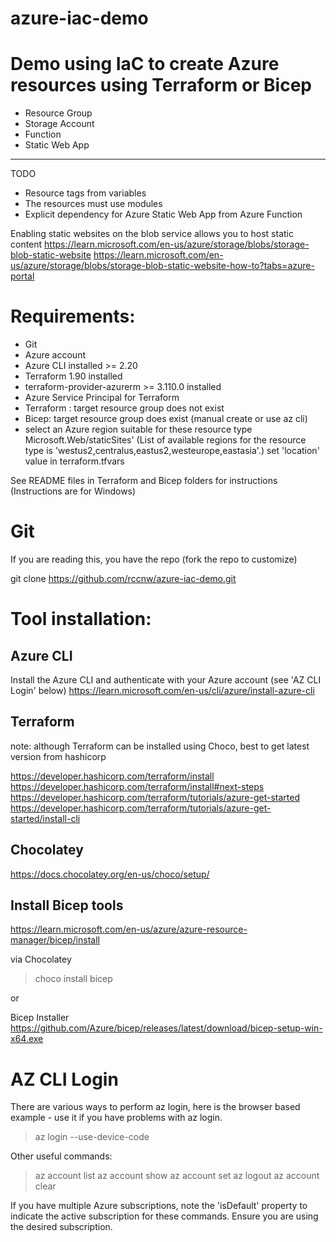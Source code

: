 # azure-iac-demo
# Demo using IaC to create Azure resources using Terraform or Bicep

- Resource Group
- Storage Account
- Function
- Static Web App


*******************************************************
TODO

- Resource tags from variables
- The resources must use modules
- Explicit dependency for Azure Static Web App from Azure Function

Enabling static websites on the blob service allows you to host static content
https://learn.microsoft.com/en-us/azure/storage/blobs/storage-blob-static-website
https://learn.microsoft.com/en-us/azure/storage/blobs/storage-blob-static-website-how-to?tabs=azure-portal





# Requirements:

- Git
- Azure account
- Azure CLI installed >= 2.20
- Terraform 1.90 installed
- terraform-provider-azurerm >= 3.110.0 installed
- Azure Service Principal for Terraform
- Terraform :  target resource group does not exist
- Bicep:       target resource group does exist (manual create or use az cli)
- select an Azure region suitable for these resource type Microsoft.Web/staticSites'
    (List of available regions for the resource type is 'westus2,centralus,eastus2,westeurope,eastasia'.)
    set 'location' value in terraform.tfvars 

See README files in Terraform and Bicep folders for instructions
(Instructions are for Windows)


# Git

If you are reading this, you have the repo
(fork the repo to customize)

git clone https://github.com/rccnw/azure-iac-demo.git


# Tool installation:

## Azure CLI
Install the Azure CLI and authenticate with your Azure account (see 'AZ CLI Login' below)
https://learn.microsoft.com/en-us/cli/azure/install-azure-cli


## Terraform

note: although Terraform can be installed using Choco, best to get latest version from hashicorp

https://developer.hashicorp.com/terraform/install
https://developer.hashicorp.com/terraform/install#next-steps
https://developer.hashicorp.com/terraform/tutorials/azure-get-started
https://developer.hashicorp.com/terraform/tutorials/azure-get-started/install-cli

## Chocolatey
https://docs.chocolatey.org/en-us/choco/setup/

## Install Bicep tools
https://learn.microsoft.com/en-us/azure/azure-resource-manager/bicep/install

via Chocolatey
>   choco install bicep

or 

Bicep Installer
https://github.com/Azure/bicep/releases/latest/download/bicep-setup-win-x64.exe


# AZ CLI Login

There are various ways to perform az login, here is the browser based example - use it if you have problems with az login.

> az login --use-device-code

Other useful commands:

> az account list
> az account show
> az account set
> az logout
> az account clear

If you have multiple Azure subscriptions, note the 'isDefault' property to indicate the active subscription for these commands.
Ensure you are using the desired subscription.

